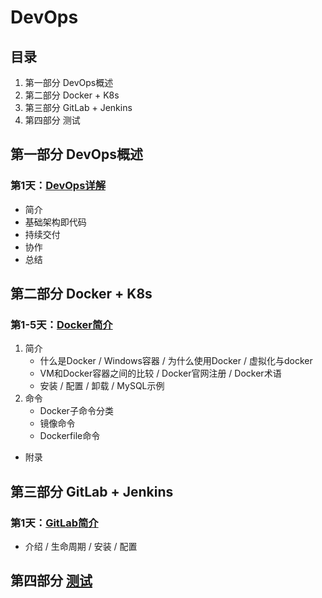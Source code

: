 # DevOps

## 目录

1. 第一部分 DevOps概述
2. 第二部分 Docker + K8s
3. 第三部分 GitLab + Jenkins
4. 第四部分 测试

## 第一部分 DevOps概述

### 第1天：[DevOps详解](1.1_DevOps详解.md)

- 简介
- 基础架构即代码
- 持续交付
- 协作
- 总结

## 第二部分 Docker + K8s

### 第1-5天：[Docker简介](./2.1_Docker.md)

1. 简介
   - 什么是Docker / Windows容器 / 为什么使用Docker / 虚拟化与docker
   - VM和Docker容器之间的比较 / Docker官网注册 / Docker术语
   - 安装 / 配置 / 卸载 / MySQL示例
2. 命令
   - Docker子命令分类
   - 镜像命令
   - Dockerfile命令

- 附录

## 第三部分 GitLab + Jenkins

### 第1天：[GitLab简介](./3.1_Gitlab.md)

- 介绍 / 生命周期 / 安装 / 配置

## 第四部分 [测试](./4.1_测试.md)
